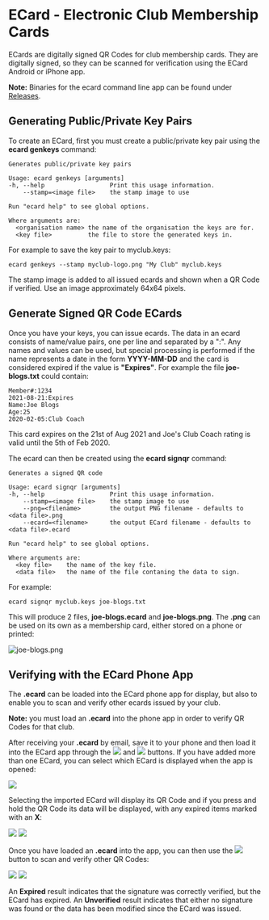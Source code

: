 # ECard - Electronic Club Membership Cards

ECards are digitally signed QR Codes for club membership cards. They are digitally signed, so they can be scanned for verification using the ECard Android or iPhone app.

**Note:** Binaries for the ecard command line app can be found under [Releases](https://github.com/philseeley/ecard/releases).

## Generating Public/Private Key Pairs

To create an ECard, first you must create a public/private key pair using the **ecard genkeys** command:
```
Generates public/private key pairs

Usage: ecard genkeys [arguments]
-h, --help                  Print this usage information.
    --stamp=<image file>    the stamp image to use

Run "ecard help" to see global options.

Where arguments are:
  <organisation name> the name of the organisation the keys are for.
  <key file>          the file to store the generated keys in.
```
For example to save the key pair to myclub.keys:
```
ecard genkeys --stamp myclub-logo.png "My Club" myclub.keys
```
The stamp image is added to all issued ecards and shown when a QR Code if verified. Use an image approximately 64x64 pixels.

## Generate Signed QR Code ECards

Once you have your keys, you can issue ecards. The data in an ecard consists of name/value pairs, one per line and separated by a ":". Any names and values can be used, but special processing is performed if the name represents a date in the form **YYYY-MM-DD** and the card is considered expired if the value is **"Expires"**. For example the file **joe-blogs.txt** could contain:
```
Member#:1234
2021-08-21:Expires
Name:Joe Blogs
Age:25
2020-02-05:Club Coach
```
This card expires on the 21st of Aug 2021 and Joe's Club Coach rating is valid until the 5th of Feb 2020.

The ecard can then be created using the **ecard signqr** command:
```
Generates a signed QR code

Usage: ecard signqr [arguments]
-h, --help                  Print this usage information.
    --stamp=<image file>    the stamp image to use
    --png=<filename>        the output PNG filename - defaults to <data file>.png
    --ecard=<filename>      the output ECard filename - defaults to <data file>.ecard

Run "ecard help" to see global options.

Where arguments are:
  <key file>    the name of the key file.
  <data file>   the name of the file contaning the data to sign.
```
For example:
```
ecard signqr myclub.keys joe-blogs.txt
```
This will produce 2 files, **joe-blogs.ecard** and **joe-blogs.png**. The **.png** can be used on its own as a membership card, either stored on a phone or printed:

![joe-blogs.png](./examples/joe-blogs.png)

## Verifying with the ECard Phone App

The **.ecard** can be loaded into the ECard phone app for display, but also to enable you to scan and verify other ecards issued by your club.

**Note:** you must load an **.ecard** into the phone app in order to verify QR Codes for that club.

After receiving your **.ecard** by email, save it to your phone and then load it into the ECard app through the ![](./examples/screenshots/app-list-cards-icon.png) and ![](./examples/screenshots/app-add-card-icon.png) buttons. If you have added more than one ECard, you can select which ECard is displayed when the app is opened:

![](./examples/screenshots/app-list-cards.png)

Selecting the imported ECard will display its QR Code and if you press and hold the QR Code its data will be displayed, with any expired items marked with an **X**:

![](./examples/screenshots/app-qrcode.png) ![](./examples/screenshots/app-qrcode-data.png)

Once you have loaded an **.ecard** into the app, you can then use the ![](./examples/screenshots/app-scan-icon.png) button to scan and verify other QR Codes:

![](./examples/screenshots/app-qrcode-expired.png) ![](./examples/screenshots/app-qrcode-unverified.png)

An **Expired** result indicates that the signature was correctly verified, but the ECard has expired. An **Unverified** result indicates that either no signature was found or the data has been modified since the ECard was issued.
